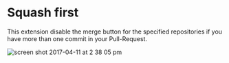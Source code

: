 # Squash first

This extension disable the merge button for the specified repositories if you have more than one commit in your Pull-Request.

![screen shot 2017-04-11 at 2 38 05 pm](https://cloud.githubusercontent.com/assets/521091/24940733/e617b212-1ef9-11e7-8ee3-a6dc90250bcc.png)
